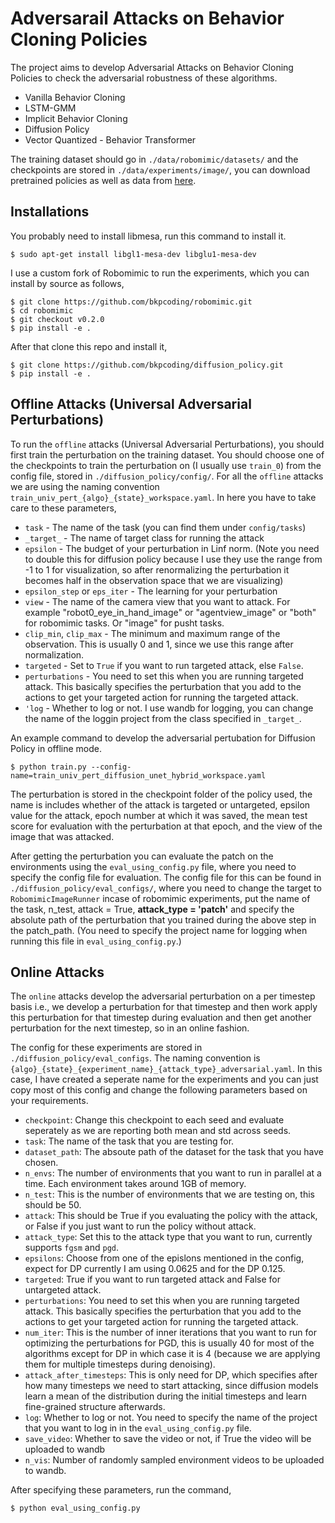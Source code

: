# Adversarail Attacks on Behavior Cloning Policies

The project aims to develop Adversarial Attacks on Behavior Cloning Policies to check the adversarial robustness of these algorithms.
- Vanilla Behavior Cloning
- LSTM-GMM
- Implicit Behavior Cloning
- Diffusion Policy
- Vector Quantized - Behavior Transformer

The training dataset should go in `./data/robomimic/datasets/` and the checkpoints are stored in `./data/experiments/image/`, you can download pretrained policies as well as data from [here](https://diffusion-policy.cs.columbia.edu/data/). 

## Installations
You probably need to install libmesa, run this command to install it.
```console
$ sudo apt-get install libgl1-mesa-dev libglu1-mesa-dev
```

I use a custom fork of Robomimic to run the experiments, which you can install by source as follows,
```console
$ git clone https://github.com/bkpcoding/robomimic.git
$ cd robomimic
$ git checkout v0.2.0
$ pip install -e .
```

After that clone this repo and install it,
```console
$ git clone https://github.com/bkpcoding/diffusion_policy.git
$ pip install -e .
```

## Offline Attacks (Universal Adversarial Perturbations)
To run the `offline` attacks (Universal Adversarial Perturbations), you should first train the perturbation on the training dataset.
You should choose one of the checkpoints to train the perturbation on (I usually use `train_0`) from the config file, stored in `./diffusion_policy/config/`.
For all the `offline` attacks we are using the naming convention `train_univ_pert_{algo}_{state}_workspace.yaml`.
In here you have to take care to these parameters,
- `task` - The name of the task (you can find them under `config/tasks`)
- `_target_` - The name of target class for running the attack
- `epsilon` - The budget of your perturbation in Linf norm. (Note you need to double this for diffusion policy because I use they use the range from -1 to 1 for visualization, so after renormalizing the perturbation it becomes half in the observation space that we are visualizing)
- `epsilon_step` or `eps_iter` - The learning for your perturbation
- `view` - The name of the camera view that you want to attack. For example "robot0_eye_in_hand_image" or "agentview_image" or "both" for robomimic tasks. Or "image" for pusht tasks.
- `clip_min`, `clip_max` - The minimum and maximum range of the observation. This is usually 0 and 1, since we use this range after normalization. 
- `targeted` - Set to `True` if you want to run targeted attack, else `False`.
- `perturbations` - You need to set this when you are running targeted attack. This basically specifies the perturbation that you add to the actions to get your targeted action for running the targeted attack.
- `'log` - Whether to log or not. I use wandb for logging, you can change the name of the loggin project from the class specified in `_target_`. 

An example command to develop the adversarial pertubation for Diffusion Policy in offline mode.
```console
$ python train.py --config-name=train_univ_pert_diffusion_unet_hybrid_workspace.yaml
```

The perturbation is stored in the checkpoint folder of the policy used, the name is includes whether of the attack is targeted or untargeted, epsilon value
for the attack, epoch number at which it was saved, the mean test score for evaluation with the perturbation at that epoch, and the view of the image
that was attacked. 

After getting the perturbation you can evaluate the patch on the environments using the `eval_using_config.py` file, where you need to specify the config file for evaluation. 
The config file for this can be found in `./diffusion_policy/eval_configs/`, where you need to change the target to `RobomimicImageRunner` incase of robomimic experiments, put the name of the task, n_test, attack = True, **attack_type = 'patch'** and specify the absolute path of the perturbation that you trained during the above step in the patch_path. (You need to specify the project name for logging when running this file in `eval_using_config.py`.)


## Online Attacks
The `online` attacks develop the adversarial perturbation on a per timestep basis i.e., we develop a perturbation for that timestep and then work apply this perturbation for that timestep during evaluation and then get another perturbation for the next timestep, so in an online fashion.

The config for these experiments are stored in `./diffusion_policy/eval_configs`. The naming convention is `{algo}_{state}_{experiment_name}_{attack_type}_adversarial.yaml`. 
In this case, I have created a seperate name for the experiments and you can just copy most of this config and change the following parameters based on your requirements.

- `checkpoint`: Change this checkpoint to each seed and evaluate seperately as we are reporting both mean and std across seeds.
- `task`: The name of the task that you are testing for.
- `dataset_path`: The absoute path of the dataset for the task that you have chosen. 
- `n_envs`: The number of environments that you want to run in parallel at a time. Each environment takes around 1GB of memory.
- `n_test`: This is the number of environments that we are testing on, this should be 50. 
- `attack`: This should be True if you evaluating the policy with the attack, or False if you just want to run the policy without attack.
- `attack_type`: Set this to the attack type that you want to run, currently supports `fgsm` and `pgd`.
- `epsilons`: Choose from one of the epislons mentioned in the config, expect for DP currently I am using 0.0625 and for the DP 0.125. 
- `targeted`: True if you want to run targeted attack and False for untargeted attack. 
- `perturbations`: You need to set this when you are running targeted attack. This basically specifies the perturbation that you add to the actions to get your targeted action for running the targeted attack.
- `num_iter`: This is the number of inner iterations that you want to run for optimizing the perturbations for PGD, this is usually 40 for most of the algorithms except for DP in which case it is 4 (because we are applying them for multiple timesteps during denoising). 
- `attack_after_timesteps`: This is only need for DP, which specifies after how many timesteps we need to start attacking, since diffusion models learn a mean of the distribution during the initial timesteps and learn fine-grained structure afterwards. 
- `log`: Whether to log or not. You need to specify the name of the project that you want to log in in the `eval_using_config.py` file. 
- `save_video`: Whether to save the video or not, if True the video will be uploaded to wandb
- `n_vis`: Number of randomly sampled environment videos to be uploaded to wandb.


After specifying these parameters, run the command,
```console
$ python eval_using_config.py
```

